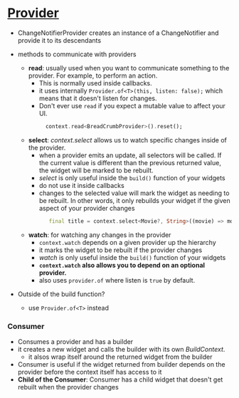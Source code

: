 
# [Provider](https://pub.dev/packages/provider)



- ChangeNotifierProvider creates an instance of a ChangeNotifier and provide it to its descendants

- methods to communicate with providers
  - **read**: usually used when you want to communicate something to the provider. For example, to perform an action. 
    - This is normally used inside callbacks.
    - it uses internally `Provider.of<T>(this, listen: false);` which means that it doesn't listen for changes.
    - Don't ever use `read` if you expect a mutable value to affect your UI.
      ```dart
        context.read<BreadCrumbProvider>().reset();
      ```
  - **select**: _context.select_ allows us to watch specific changes inside of the provider. 
    - when a provider emits an update, all selectors will be called. If the current value is different than the previous returned value, the widget will be marked to be rebuilt. 
    - _select_ is only useful inside the `build()` function of your widgets
    - do not use it inside callbacks 
    - changes to the selected value will mark the widget as needing to be rebuilt. In other words, it only rebuilds your widget if the given aspect of your provider changes
      ```dart
         final title = context.select<Movie?, String>((movie) => movie?.title);
      ```
  - **watch**: for watching any changes in the provider
    - `context.watch` depends on a given provider up the hierarchy
    - it marks the widget to be rebuilt if the provider changes
    - _watch_ is only useful inside the `build()` function of your widgets
    - **`context.watch` also allows you to depend on an optional provider.**
    - also uses `provider.of` where listen is `true` by default.

- Outside of the build function?
  - use `Provider.of<T>` instead

### Consumer
- Consumes a provider and has a builder
- it creates a new widget and calls the builder with its own _BuildContext_.
  - it alsos wrap itself around the returned widget from the builder
- Consumer is useful if the widget returned from builder depends on the provider before the context itself has access to it
- **Child of the Consumer**: Consumer has a child widget that doesn't get rebuilt when the provider changes



